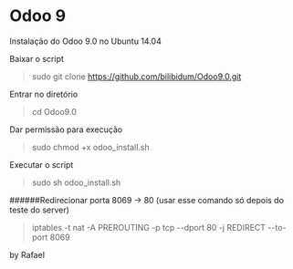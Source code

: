 # Odoo 9
Instalação do Odoo 9.0 no Ubuntu 14.04


Baixar o script
> sudo git clone https://github.com/bilibidum/Odoo9.0.git

Entrar no diretório
> cd Odoo9.0

Dar permissão para execução
> sudo chmod +x odoo_install.sh

Executar o script
> sudo sh odoo_install.sh




######Redirecionar porta 8069 -> 80 (usar esse comando só depois do teste do server)
> iptables -t nat -A PREROUTING -p tcp --dport 80 -j REDIRECT --to-port 8069





by Rafael
